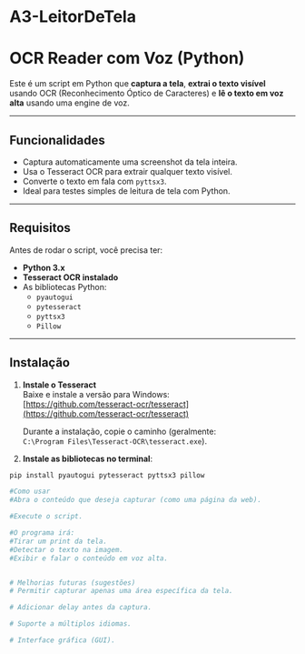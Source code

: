 # A3-LeitorDeTela

#  OCR Reader com Voz (Python)

Este é um script em Python que **captura a tela**, **extrai o texto visível** usando OCR (Reconhecimento Óptico de Caracteres) e **lê o texto em voz alta** usando uma engine de voz.

---

##  Funcionalidades

- Captura automaticamente uma screenshot da tela inteira.
- Usa o Tesseract OCR para extrair qualquer texto visível.
- Converte o texto em fala com `pyttsx3`.
- Ideal para testes simples de leitura de tela com Python.

---

## Requisitos

Antes de rodar o script, você precisa ter:

- **Python 3.x**
- **Tesseract OCR instalado**
- As bibliotecas Python:
  - `pyautogui`
  - `pytesseract`
  - `pyttsx3`
  - `Pillow`

---

##  Instalação

1. **Instale o Tesseract**  
   Baixe e instale a versão para Windows:  
   [https://github.com/tesseract-ocr/tesseract](https://github.com/tesseract-ocr/tesseract)

   Durante a instalação, copie o caminho (geralmente:  
   `C:\Program Files\Tesseract-OCR\tesseract.exe`).

2. **Instale as bibliotecas no terminal**:

```bash
pip install pyautogui pytesseract pyttsx3 pillow

#Como usar
#Abra o conteúdo que deseja capturar (como uma página da web).

#Execute o script.

#O programa irá:
#Tirar um print da tela.
#Detectar o texto na imagem.
#Exibir e falar o conteúdo em voz alta.


# Melhorias futuras (sugestões)
# Permitir capturar apenas uma área específica da tela.

# Adicionar delay antes da captura.

# Suporte a múltiplos idiomas.

# Interface gráfica (GUI).

